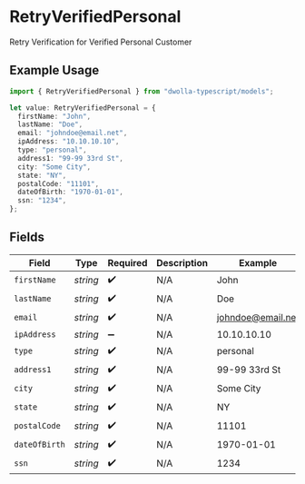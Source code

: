 # RetryVerifiedPersonal

Retry Verification for Verified Personal Customer

## Example Usage

```typescript
import { RetryVerifiedPersonal } from "dwolla-typescript/models";

let value: RetryVerifiedPersonal = {
  firstName: "John",
  lastName: "Doe",
  email: "johndoe@email.net",
  ipAddress: "10.10.10.10",
  type: "personal",
  address1: "99-99 33rd St",
  city: "Some City",
  state: "NY",
  postalCode: "11101",
  dateOfBirth: "1970-01-01",
  ssn: "1234",
};
```

## Fields

| Field              | Type               | Required           | Description        | Example            |
| ------------------ | ------------------ | ------------------ | ------------------ | ------------------ |
| `firstName`        | *string*           | :heavy_check_mark: | N/A                | John               |
| `lastName`         | *string*           | :heavy_check_mark: | N/A                | Doe                |
| `email`            | *string*           | :heavy_check_mark: | N/A                | johndoe@email.net  |
| `ipAddress`        | *string*           | :heavy_minus_sign: | N/A                | 10.10.10.10        |
| `type`             | *string*           | :heavy_check_mark: | N/A                | personal           |
| `address1`         | *string*           | :heavy_check_mark: | N/A                | 99-99 33rd St      |
| `city`             | *string*           | :heavy_check_mark: | N/A                | Some City          |
| `state`            | *string*           | :heavy_check_mark: | N/A                | NY                 |
| `postalCode`       | *string*           | :heavy_check_mark: | N/A                | 11101              |
| `dateOfBirth`      | *string*           | :heavy_check_mark: | N/A                | 1970-01-01         |
| `ssn`              | *string*           | :heavy_check_mark: | N/A                | 1234               |